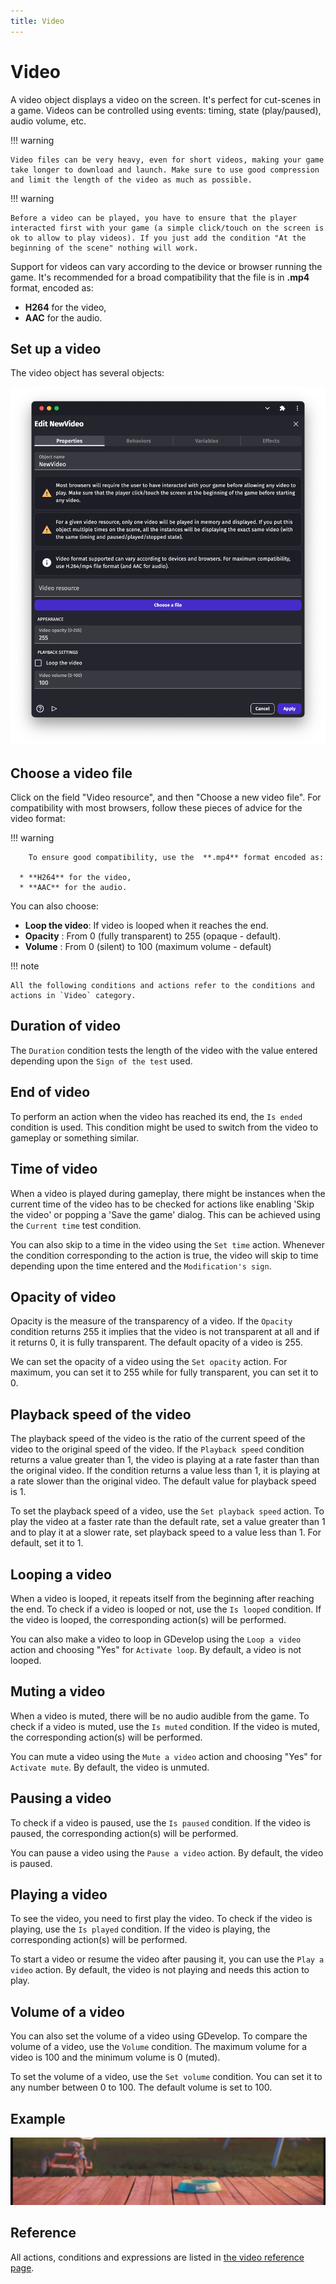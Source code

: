 ```yaml
---
title: Video
---
```

# Video

A video object displays a video on the screen. It's perfect for cut-scenes in a game.
Videos can be controlled using events: timing, state (play/paused), audio volume, etc.

!!! warning

    Video files can be very heavy, even for short videos, making your game take longer to download and launch. Make sure to use good compression and limit the length of the video as much as possible.

!!! warning

    Before a video can be played, you have to ensure that the player interacted first with your game (a simple click/touch on the screen is ok to allow to play videos). If you just add the condition "At the beginning of the scene" nothing will work.

Support for videos can vary according to the device or browser running the game. It's recommended for a broad compatibility that the file is in  **.mp4** format, encoded as:

* **H264** for the video,
* **AAC** for the audio.


## Set up a video

The video object has several objects:

![](pasted/20230304-170826.png)

## Choose a video file

Click on the field "Video resource", and then "Choose a new video file". For compatibility with most browsers, follow these pieces of advice for the video format:

!!! warning
    
        To ensure good compatibility, use the  **.mp4** format encoded as:

      * **H264** for the video,
      * **AAC** for the audio.
    

You can also choose:

  * **Loop the video**: If video is looped when it reaches the end.
  * **Opacity** : From 0 (fully transparent) to 255 (opaque - default).
  * **Volume** : From 0 (silent) to 100 (maximum volume - default)

!!! note

    All the following conditions and actions refer to the conditions and actions in `Video` category.

## Duration of video

The `Duration` condition tests the length of the video with the value entered depending upon the `Sign of the test` used.

## End of video

To perform an action when the video has reached its end, the `Is ended` condition is used. This condition might be used to switch from the video to gameplay or something similar.

## Time of video

When a video is played during gameplay, there might be instances when the current time of the video has to be checked for actions like enabling 'Skip the video' or popping a 'Save the game' dialog. This can be achieved using the `Current time` test condition.

You can also skip to a time in the video using the `Set time` action. Whenever the condition corresponding to the action is true, the video will skip to time depending upon the time entered and the `Modification's sign`.

## Opacity of video

Opacity is the measure of the transparency of a video. If the `Opacity` condition returns 255 it implies that the video is not transparent at all and if it returns 0, it is fully transparent. The default opacity of a video is 255.

We can set the opacity of a video using the `Set opacity` action. For maximum, you can set it to 255 while for fully transparent, you can set it to 0.

## Playback speed of the video

The playback speed of the video is the ratio of the current speed of the video to the original speed of the video. If the `Playback speed` condition returns a value greater than 1, the video is playing at a rate faster than than the original video. If the condition returns a value less than 1, it is playing at a rate slower than the original video. The default value for playback speed is 1.

To set the playback speed of a video, use the `Set playback speed` action. To play the video at a faster rate than the default rate, set a value greater than 1 and to play it at a slower rate, set playback speed to a value less than 1. For default, set it to 1.

## Looping a video

When a video is looped, it repeats itself from the beginning after reaching the end. To check if a video is looped or not, use the `Is looped` condition. If the video is looped, the corresponding action(s) will be performed.

You can also make a video to loop in GDevelop using the `Loop a video` action and choosing "Yes" for `Activate loop`. By default, a video is not looped.

## Muting a video

When a video is muted, there will be no audio audible from the game. To check if a video is muted, use the `Is muted` condition. If the video is muted, the corresponding action(s) will be performed.

You can mute a video using the `Mute a video` action and choosing "Yes" for `Activate mute`. By default, the video is unmuted.

## Pausing a video

To check if a video is paused, use the `Is paused` condition. If the video is paused, the corresponding action(s) will be performed.

You can pause a video using the `Pause a video` action. By default, the video is paused.

## Playing a video

To see the video, you need to first play the video. To check if the video is playing, use the `Is played` condition. If the video is playing, the corresponding action(s) will be performed.

To start a video or resume the video after pausing it, you can use the `Play a video` action. By default, the video is not playing and needs this action to play.

## Volume of a video

You can also set the volume of a video using GDevelop. To compare the volume of a video, use the `Volume` condition. The maximum volume for a video is 100 and the minimum volume is 0 (muted).

To set the volume of a video, use the `Set volume` condition. You can set it to any number between 0 to 100. The default volume is set to 100.


## Example

[![](pasted/Examples1VideoPlayer.png)](https://editor.gdevelop.io/?project=example://video-player)

## Reference

All actions, conditions and expressions are listed in [the video reference page](/gdevelop5/all-features/video/reference/).